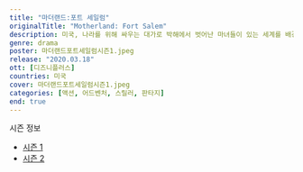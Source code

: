 ```yaml
---
title: "마더랜드:포트 세일럼"
originalTitle: "Motherland: Fort Salem"
description: 미국, 나라를 위해 싸우는 대가로 박해에서 벗어난 마녀들이 있는 세계를 배경으로 하는 이 시리즈는 훈련부터 파견까지, 초자연적 전술로 테러리스트 위협에 맞서는 세 여자의 이야기를 담고 있다.
genre: drama
poster: 마더랜드포트세일럼시즌1.jpeg
release: "2020.03.18"
ott: [디즈니플러스]
countries: 미국
cover: 마더랜드포트세일럼시즌1.jpeg
categories: [액션, 어드벤처, 스릴러, 판타지]
end: true
---
```


<div class="title bold">시즌 정보</div>

- [시즌 1](https://lesflix.github.io/drama/마더랜드포트세일럼시즌1/)
- [시즌 2](https://lesflix.github.io/drama/마더랜드포트세일럼시즌2/)
